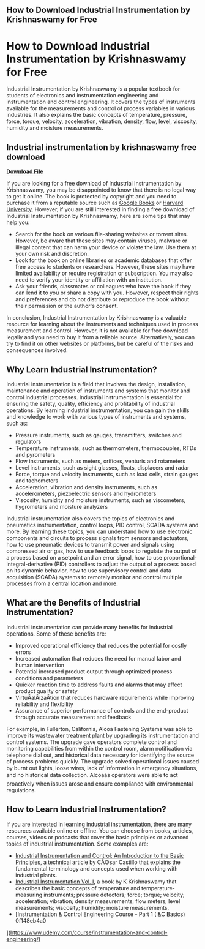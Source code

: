 ## How to Download Industrial Instrumentation by Krishnaswamy for Free

  
# How to Download Industrial Instrumentation by Krishnaswamy for Free
 
Industrial Instrumentation by Krishnaswamy is a popular textbook for students of electronics and instrumentation engineering and instrumentation and control engineering. It covers the types of instruments available for the measurements and control of process variables in various industries. It also explains the basic concepts of temperature, pressure, force, torque, velocity, acceleration, vibration, density, flow, level, viscosity, humidity and moisture measurements.
 
## Industrial instrumentation by krishnaswamy free download


[**Download File**](https://www.google.com/url?q=https%3A%2F%2Ffancli.com%2F2tK8BI&sa=D&sntz=1&usg=AOvVaw26UcWauRA34eAw9zE7OiJP)

 
If you are looking for a free download of Industrial Instrumentation by Krishnaswamy, you may be disappointed to know that there is no legal way to get it online. The book is protected by copyright and you need to purchase it from a reputable source such as [Google Books](https://books.google.com/books/about/Industrial_Instrumentation_Vol_I.html?id=B4mBaB6e7rsC) or [Harvard University](https://help.environment.harvard.edu/~MichaelSeilmaier/approved-textbooks/publication/Industrial_Instrumentation_Krishnaswamy.pdf?sitesec=reviews&context=L). However, if you are still interested in finding a free download of Industrial Instrumentation by Krishnaswamy, here are some tips that may help you:
 
- Search for the book on various file-sharing websites or torrent sites. However, be aware that these sites may contain viruses, malware or illegal content that can harm your device or violate the law. Use them at your own risk and discretion.
- Look for the book on online libraries or academic databases that offer free access to students or researchers. However, these sites may have limited availability or require registration or subscription. You may also need to verify your identity or affiliation with an institution.
- Ask your friends, classmates or colleagues who have the book if they can lend it to you or share a copy with you. However, respect their rights and preferences and do not distribute or reproduce the book without their permission or the author's consent.

In conclusion, Industrial Instrumentation by Krishnaswamy is a valuable resource for learning about the instruments and techniques used in process measurement and control. However, it is not available for free download legally and you need to buy it from a reliable source. Alternatively, you can try to find it on other websites or platforms, but be careful of the risks and consequences involved.
  
## Why Learn Industrial Instrumentation?
 
Industrial instrumentation is a field that involves the design, installation, maintenance and operation of instruments and systems that monitor and control industrial processes. Industrial instrumentation is essential for ensuring the safety, quality, efficiency and profitability of industrial operations. By learning industrial instrumentation, you can gain the skills and knowledge to work with various types of instruments and systems, such as:

- Pressure instruments, such as gauges, transmitters, switches and regulators
- Temperature instruments, such as thermometers, thermocouples, RTDs and pyrometers
- Flow instruments, such as meters, orifices, venturis and rotameters
- Level instruments, such as sight glasses, floats, displacers and radar
- Force, torque and velocity instruments, such as load cells, strain gauges and tachometers
- Acceleration, vibration and density instruments, such as accelerometers, piezoelectric sensors and hydrometers
- Viscosity, humidity and moisture instruments, such as viscometers, hygrometers and moisture analyzers

Industrial instrumentation also covers the topics of electronics and pneumatics instrumentation, control loops, PID control, SCADA systems and more. By learning these topics, you can understand how to use electronic components and circuits to process signals from sensors and actuators, how to use pneumatic devices to transmit power and signals using compressed air or gas, how to use feedback loops to regulate the output of a process based on a setpoint and an error signal, how to use proportional-integral-derivative (PID) controllers to adjust the output of a process based on its dynamic behavior, how to use supervisory control and data acquisition (SCADA) systems to remotely monitor and control multiple processes from a central location and more.
  
## What are the Benefits of Industrial Instrumentation?
 
Industrial instrumentation can provide many benefits for industrial operations. Some of these benefits are:

- Improved operational efficiency that reduces the potential for costly errors
- Increased automation that reduces the need for manual labor and human intervention
- Potential increased product output through optimized process conditions and parameters
- Quicker reaction time to address faults and alarms that may affect product quality or safety
- VirtuÂ­alÂ­izaÂ­tion that reduces hardware requirements while improving reliability and flexibility
- Assurance of superior performance of controls and the end-product through accurate measurement and feedback

For example, in Fullerton, California, Alcoa Fastening Systems was able to improve its wastewater treatment plant by upgrading its instrumentation and control systems. The upgrade gave operators complete control and monitoring capabilities from within the control room, alarm notification via telephone dial out, and historical data necessary for identifying the source of process problems quickly. The upgrade solved operational issues caused by burnt out lights, loose wires, lack of information in emergency situations, and no historical data collection. Alcoaâs operators were able to act proactively when issues arose and ensure compliance with environmental regulations.
  
## How to Learn Industrial Instrumentation?
 
If you are interested in learning industrial instrumentation, there are many resources available online or offline. You can choose from books, articles, courses, videos or podcasts that cover the basic principles or advanced topics of industrial instrumentation. Some examples are:

- [Industrial Instrumentation and Control: An Introduction to the Basic Principles](https://control.com/technical-articles/industrial-instrumentation-and-control-an-introduction-to-the-basic-principles/), a technical article by CÃ©sar Castillo that explains the fundamental terminology and concepts used when working with industrial plants.
- [Industrial Instrumentation Vol. I](https://books.google.com/books/about/Industrial_Instrumentation_Vol_I.html?id=B4mBaB6e7rsC), a book by K Krishnaswamy that describes the basic concepts of temperature and temperature-measuring instruments; pressure detectors; force; torque; velocity; acceleration; vibration; density measurements; flow meters; level measurements; viscosity; humidity; moisture measurements.
- [Instrumentation & Control Engineering Course - Part 1 (I&C Basics) 0f148eb4a0


](https://www.udemy.com/course/instrumentation-and-control-engineering/)
